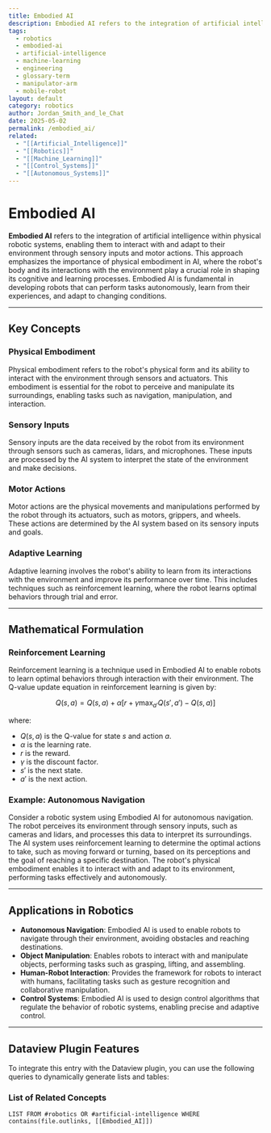 ```yaml
---
title: Embodied AI
description: Embodied AI refers to the integration of artificial intelligence within physical robotic systems, enabling them to interact with and adapt to their environment through sensory inputs and motor actions.
tags:
  - robotics
  - embodied-ai
  - artificial-intelligence
  - machine-learning
  - engineering
  - glossary-term
  - manipulator-arm
  - mobile-robot
layout: default
category: robotics
author: Jordan_Smith_and_le_Chat
date: 2025-05-02
permalink: /embodied_ai/
related:
  - "[[Artificial_Intelligence]]"
  - "[[Robotics]]"
  - "[[Machine_Learning]]"
  - "[[Control_Systems]]"
  - "[[Autonomous_Systems]]"
---
```


# Embodied AI

**Embodied AI** refers to the integration of artificial intelligence within physical robotic systems, enabling them to interact with and adapt to their environment through sensory inputs and motor actions. This approach emphasizes the importance of physical embodiment in AI, where the robot's body and its interactions with the environment play a crucial role in shaping its cognitive and learning processes. Embodied AI is fundamental in developing robots that can perform tasks autonomously, learn from their experiences, and adapt to changing conditions.

---

## Key Concepts

### Physical Embodiment

Physical embodiment refers to the robot's physical form and its ability to interact with the environment through sensors and actuators. This embodiment is essential for the robot to perceive and manipulate its surroundings, enabling tasks such as navigation, manipulation, and interaction.

### Sensory Inputs

Sensory inputs are the data received by the robot from its environment through sensors such as cameras, lidars, and microphones. These inputs are processed by the AI system to interpret the state of the environment and make decisions.

### Motor Actions

Motor actions are the physical movements and manipulations performed by the robot through its actuators, such as motors, grippers, and wheels. These actions are determined by the AI system based on its sensory inputs and goals.

### Adaptive Learning

Adaptive learning involves the robot's ability to learn from its interactions with the environment and improve its performance over time. This includes techniques such as reinforcement learning, where the robot learns optimal behaviors through trial and error.

---

## Mathematical Formulation

### Reinforcement Learning

Reinforcement learning is a technique used in Embodied AI to enable robots to learn optimal behaviors through interaction with their environment. The Q-value update equation in reinforcement learning is given by:

$$
Q(s, a) = Q(s, a) + \alpha \left[ r + \gamma \max_{a'} Q(s', a') - Q(s, a) \right]
$$

where:
- $Q(s, a)$ is the Q-value for state $s$ and action $a$.
- $\alpha$ is the learning rate.
- $r$ is the reward.
- $\gamma$ is the discount factor.
- $s'$ is the next state.
- $a'$ is the next action.

### Example: Autonomous Navigation

Consider a robotic system using Embodied AI for autonomous navigation. The robot perceives its environment through sensory inputs, such as cameras and lidars, and processes this data to interpret its surroundings. The AI system uses reinforcement learning to determine the optimal actions to take, such as moving forward or turning, based on its perceptions and the goal of reaching a specific destination. The robot's physical embodiment enables it to interact with and adapt to its environment, performing tasks effectively and autonomously.

---

## Applications in Robotics

- **Autonomous Navigation**: Embodied AI is used to enable robots to navigate through their environment, avoiding obstacles and reaching destinations.
- **Object Manipulation**: Enables robots to interact with and manipulate objects, performing tasks such as grasping, lifting, and assembling.
- **Human-Robot Interaction**: Provides the framework for robots to interact with humans, facilitating tasks such as gesture recognition and collaborative manipulation.
- **Control Systems**: Embodied AI is used to design control algorithms that regulate the behavior of robotic systems, enabling precise and adaptive control.

---

## Dataview Plugin Features

To integrate this entry with the Dataview plugin, you can use the following queries to dynamically generate lists and tables:

### List of Related Concepts

```dataview
LIST FROM #robotics OR #artificial-intelligence WHERE contains(file.outlinks, [[Embodied_AI]])
